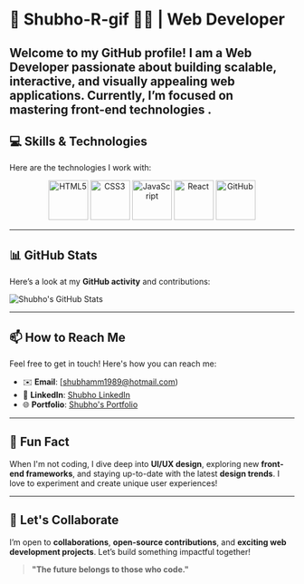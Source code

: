 # 🌟 Shubho-R-gif 👨‍💻 | Web Developer

Welcome to my GitHub profile! I am a **Web Developer** passionate about building scalable, interactive, and visually appealing web applications. Currently, I’m focused on mastering **front-end technologies** .
---

## 💻 Skills & Technologies

Here are the technologies I work with:

<p align="center">
  <img src="https://img.icons8.com/ios/452/html-5.png" width="70" alt="HTML5" title="HTML5"/>
  <img src="https://img.icons8.com/ios/452/css3.png" width="70" alt="CSS3" title="CSS3"/>
  <img src="https://img.icons8.com/ios/452/javascript.png" width="70" alt="JavaScript" title="JavaScript"/>
  <img src="https://img.icons8.com/ios/452/react.png" width="70" alt="React" title="React"/>
  <img src="https://img.icons8.com/ios/452/github.png" width="70" alt="GitHub" title="GitHub"/>
</p>

---

## 📊 GitHub Stats

Here’s a look at my **GitHub activity** and contributions:

![Shubho's GitHub Stats](https://github-readme-stats.vercel.app/api?username=Shubho-R-gif&show_icons=true&hide_title=true&count_private=true&hide=prs&theme=radical)

---

## 📫 How to Reach Me

Feel free to get in touch! Here's how you can reach me:

- ✉️ **Email**: [shubhamm1989@hotmail.com)
- 🔗 **LinkedIn**: [Shubho LinkedIn](your-linkedin-profile)
- 🌐 **Portfolio**: [Shubho's Portfolio](your-portfolio-link)

---

## 🎯 Fun Fact

When I'm not coding, I dive deep into **UI/UX design**, exploring new **front-end frameworks**, and staying up-to-date with the latest **design trends**. I love to experiment and create unique user experiences!

---

## 🚀 Let's Collaborate

I’m open to **collaborations**, **open-source contributions**, and **exciting web development projects**. Let’s build something impactful together!

> **"The future belongs to those who code."**





